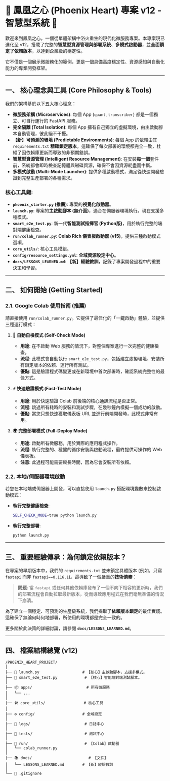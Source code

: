 # 🚀 鳳凰之心 (Phoenix Heart) 專案 v12 - 智慧型系統 🚀

歡迎來到鳳凰之心，一個從單體架構中浴火重生的現代化微服務專案。本專案現已進化至 v12，搭載了完整的**智慧型資源管理與部署系統**、**多模式啟動器**，並**全面鎖定了依賴版本**，以達到企業級的穩定性。

它不僅是一個展示微服務化的範例，更是一個具備高度穩定性、資源感知與自動化能力的專業開發框架。

---

## 一、 核心理念與工具 (Core Philosophy & Tools)

我們的架構基於以下五大核心理念：

- **微服務架構 (Microservices)**: 每個 App (`quant`, `transcriber`) 都是一個獨立、可自行運行的 FastAPI 服務。
- **完全隔離 (Total Isolation)**: 每個 App 擁有自己獨立的虛擬環境，由主啟動腳本自動管理，彼此絕不干擾。
- **【新】可預測的環境 (Predictable Environments)**: 每個 App 的依賴由其 `requirements.txt` **精確鎖定版本**。這確保了每次部署的環境都完全一致，杜絕了因依賴庫更新而導致的非預期錯誤。
- **智慧型資源管理 (Intelligent Resource Management)**: 在安裝**每一個**套件前，系統都會即時檢查記憶體與磁碟資源，確保不會因資源耗盡而中斷。
- **多模式啟動 (Multi-Mode Launcher)**: 提供多種啟動模式，滿足從快速開發驗證到完整生產部署的各種需求。

### 核心工具鏈:

- **`phoenix_starter.py` (推薦)**: 專案的**視覺化啟動器**。
- **`launch.py`**: 專案的**主啟動腳本 (無介面)**，適合在伺服器環境執行。現在支援多種模式。
- **`smart_e2e_test.py`**: 新一代**智能測試指揮官 (Python版)**，用於執行完整的端對端健康檢查。
- **`run/colab_runner.py`**: **Colab Rich 儀表板啟動器 (v15)**，提供三種啟動模式選項。
- **`core_utils/`**: 核心工具模組。
- **`config/resource_settings.yml`**: **全域資源設定中心**。
- **`docs/LESSONS_LEARNED.md`**: **【新】經驗教訓**，記錄了專案開發過程中的重要決策和學習。

---

## 二、 如何開始 (Getting Started)

### 2.1. Google Colab 使用指南 (推薦)

請直接使用 `run/colab_runner.py`。它提供了最佳化的「一鍵啟動」體驗，並提供三種運行模式：

1.  **🚀 自動自檢模式 (Self-Check Mode)**
    *   **用途**: 在不啟動 Web 服務的情況下，對整個專案進行一次完整的健康檢查。
    *   **流程**: 此模式會自動執行 `smart_e2e_test.py`，包括建立虛擬環境、安裝所有鎖定版本的依賴、運行所有測試。
    *   **優點**: 這是驗證程式碼變更或在新環境中首次部署時，確認系統完整性的最佳方式。

2.  **⚡ 快速驗證模式 (Fast-Test Mode)**
    *   **用途**: 用於快速驗證 Colab 前後端的核心通訊流程是否正常。
    *   **流程**: 跳過所有耗時的安裝和測試步驟，在幾秒鐘內模擬一個成功的啟動。
    *   **優點**: 當您只想快速獲取儀表板 URL 並進行前端開發時，此模式非常有用。

3.  **🌍 完整部署模式 (Full-Deploy Mode)**
    *   **用途**: 啟動所有微服務，用於實際的應用程式操作。
    *   **流程**: 執行完整的、穩健的循序安裝與啟動流程，最終提供可操作的 Web 儀表板。
    *   **注意**: 此過程可能需要較長時間，因為它會安裝所有依賴。

### 2.2. 本地/伺服器環境啟動

若您在本地端或伺服器上開發，可以直接使用 `launch.py` 搭配環境變數來控制啟動模式：

- **執行完整健康檢查**:
  ```bash
  SELF_CHECK_MODE=true python launch.py
  ```

- **執行完整部署**:
  ```bash
  python launch.py
  ```

---

## 三、 重要經驗傳承：為何鎖定依賴版本？

在專案的早期版本中，我們的 `requirements.txt` 並未鎖定具體版本 (例如，只寫 `fastapi` 而非 `fastapi==0.116.1`)。這導致了一個嚴重的**技術債務**：

> **問題**: 當 `fastapi` 或任何其他依賴庫發布了一個不向下相容的更新時，我們的部署流程會自動拉取最新版本，從而導致應用程式在我們毫無準備的情況下崩潰。

為了建立一個穩定、可預測的生產級系統，我們採取了**依賴版本鎖定**的最佳實踐。這確保了無論何時何地部署，所使用的環境都是完全一致的。

更多關於此決策的詳細討論，請參閱 **`docs/LESSONS_LEARNED.md`**。

---

## 四、 檔案結構總覽 (v12)

```
/PHOENIX_HEART_PROJECT/
│
├── 🚀 launch.py                   # 【核心】主啟動腳本，支援多模式。
├── 🧪 smart_e2e_test.py            # 【核心】智能端對端測試腳本。
│
├── 📦 apps/                        # 所有微服務
│   └── ...
│
├── 🛠️ core_utils/                 # 核心工具
│
├── ⚙️ config/                     # 全域設定
│
├── 📝 logs/                        # 日誌中心
│
├── 🧪 tests/                       # 測試中心
│
├── 🏃 run/                         # 【Colab】啟動器
│   └── colab_runner.py
│
├── 📚 docs/                         # 【文件】
│   └── LESSONS_LEARNED.md        # 【新】經驗教訓
│
└── 📄 .gitignore
```
